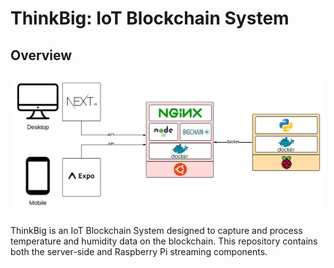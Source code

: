 # ThinkBig: IoT Blockchain System

## Overview

![ThinkBig Architecture](architecture.png)

ThinkBig is an IoT Blockchain System designed to capture and process temperature and humidity data on the blockchain. This repository contains both the server-side and Raspberry Pi streaming components.